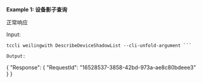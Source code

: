 **Example 1: 设备影子查询**

正常响应

Input: 

```
tccli weilingwith DescribeDeviceShadowList --cli-unfold-argument ```

Output: 
```
{
    "Response": {
        "RequestId": "16528537-3858-42bd-973a-ae8c80bdeee3"
    }
}
```

